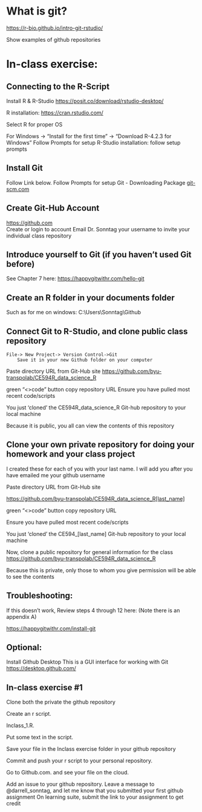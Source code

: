 
# What is git?

https://r-bio.github.io/intro-git-rstudio/

Show examples of github repositories


# In-class exercise:

## Connecting to the R-Script

Install R & R-Studio
https://posit.co/download/rstudio-desktop/ 

R installation: https://cran.rstudio.com/ 

Select R for proper OS

For Windows -> 
	“Install for the first time” ->
			“Download R-4.2.3 for Windows”
			Follow Prompts for setup
		R-Studio installation: follow setup prompts

## Install Git
Follow Link below. Follow Prompts for setup
Git - Downloading Package 
[git-scm.com](https://git-scm.com/)

## Create Git-Hub Account
https://github.com  
	Create or login to account
	Email Dr. Sonntag your username to invite your individual class repository

## Introduce yourself to Git (if you haven’t used Git before)
See Chapter 7 here: https://happygitwithr.com/hello-git

## Create an R folder in your documents folder

Such as for me on windows:
C:\Users\Sonntag\Github

## Connect Git to R-Studio, and clone public class  repository
	File-> New Project-> Version Control->Git
		Save it in your new Github folder on your computer

Paste directory URL from Git-Hub site
		https://github.com/byu-transpolab/CE594R_data_science_R

green “<>code” button
copy repository URL
		Ensure you have pulled most recent code/scripts

You just ‘cloned’ the CE594R_data_science_R Git-hub repository to your local machine

Because it is public, you all can view the contents of this repository

## Clone your own private repository for doing your homework and your class project

 I created these for each of you with your last name. I will add you after you have emailed me your github username

Paste directory URL from Git-Hub site

https://github.com/byu-transpolab/CE594R_data_science_R[last_name]

green “<>code” button
copy repository URL

Ensure you have pulled most recent code/scripts

You just ‘cloned’ the CE594_[last_name] Git-hub repository to your local machine

Now, clone a public repository for general information for the class
https://github.com/byu-transpolab/CE594R_data_science_R

Because this is private, only those to whom you give permission will be able to see the contents

## Troubleshooting:

If this doesn’t work, Review steps 4 through 12 here: (Note there is an appendix A) 

https://happygitwithr.com/install-git


## Optional:
Install Github Desktop
	This is a GUI interface for working with Git
https://desktop.github.com/

## In-class exercise #1

Clone both the private the github repository 

Create an r script.

Inclass_1.R. 

Put some text in the script. 

Save your file in the Inclass exercise folder in your github repository

Commit and push your r script to your personal repository. 

Go to Github.com. and see your file on the cloud. 

Add an issue to your github repository. 
Leave a message to @darrell_sonntag, and let me know that you submitted your first github assignment
On learning suite, submit the link to your assignment to get credit



